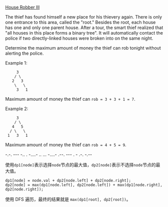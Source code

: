 [House Robber III](https://leetcode.com/problems/house-robber-iii/)

The thief has found himself a new place for his thievery again. There is only one entrance to this area, called the "root." Besides the root, each house has one and only one parent house. After a tour, the smart thief realized that "all houses in this place forms a binary tree". It will automatically contact the police if two directly-linked houses were broken into on the same night.

Determine the maximum amount of money the thief can rob tonight without alerting the police.

Example 1:
```
     3
    / \
   2   3
    \   \ 
     3   1
```
Maximum amount of money the thief can `rob = 3 + 3 + 1 = 7`.

Example 2:
```
     3
    / \
   4   5
  / \   \ 
 1   3   1
```
Maximum amount of money the thief can `rob = 4 + 5 = 9`.

-.-. --- -.. . -....- .. ... -....- .--. --- . - .-. -.--

使用`dp1[node]`表示选择`node`节点的最大值，`dp2[node]`表示不选择`node`节点的最大值。
```
dp1[node] = node.val + dp2[node.left] + dp2[node.right];
dp2[node] = max(dp1[node.left], dp2[node.left]) + max(dp1[node.right], dp2[node.right]);
```
使用 DFS 遍历，最终的结果就是 `max(dp1[root], dp2[root])`。